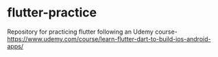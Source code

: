 # flutter-practice
Repository for practicing flutter following an Udemy course- https://www.udemy.com/course/learn-flutter-dart-to-build-ios-android-apps/

